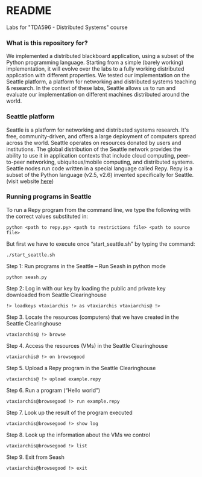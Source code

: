 # README #

Labs for "TDA596 - Distributed Systems" course

### What is this repository for? ###

We implemented a distributed blackboard application, using a subset of the Python programming language. Starting from a simple (barely working) implementation, it will evolve over the labs to a fully working distributed application with different properties. We tested our implementation on the Seattle platform, a platform for networking and distributed systems teaching & research. In the context of these labs, Seattle allows us to run and evaluate our implementation on different machines distributed around the world.

### Seattle platform ###

Seattle is a platform for networking and distributed systems research. It's free, community-driven, and offers a large deployment of computers spread across the world. Seattle operates on resources donated by users and institutions. The global distribution of the Seattle network provides the ability to use it in application contexts that include cloud computing, peer-to-peer networking, ubiquitous/mobile computing, and distributed systems. Seattle nodes run code written in a special language called Repy. Repy is a subset of the Python language (v2.5, v2.6) invented specifically for Seattle.
(visit website [here](https://seattleclearinghouse.poly.edu))

### Running programs in Seattle ###

To run a Repy program from the command line, we type the following with the correct values substituted in:
```
python <path to repy.py> <path to restrictions file> <path to source file>
```

But first we have to execute once “start_seattle.sh” by typing the command:
```
./start_seattle.sh
```

Step 1: Run programs in the Seattle – Run Seash in python mode
```
python seash.py
```

Step 2: Log in with our key by loading the public and private key downloaded from Seattle Clearinghouse
```
!> loadkeys vtaxiarchis !> as vtaxiarchis vtaxiarchis@ !>
```

Step 3. Locate the resources (computers) that we have created in the Seattle Clearinghouse
```
vtaxiarchis@ !> browse
```

Step 4. Access the resources (VMs) in the Seattle Clearinghouse
```
vtaxiarchis@ !> on browsegood
```

Step 5. Upload a Repy program in the Seattle Clearinghouse
```
vtaxiarchis@ !> upload example.repy
```

Step 6. Run a program (“Hello world”)
```
vtaxiarchis@browsegood !> run example.repy
```

Step 7. Look up the result of the program executed
```
vtaxiarchis@browsegood !> show log
```

Step 8. Look up the information about the VMs we control
```
vtaxiarchis@browsegood !> list
```

Step 9. Exit from Seash
```
vtaxiarchis@browsegood !> exit
```
